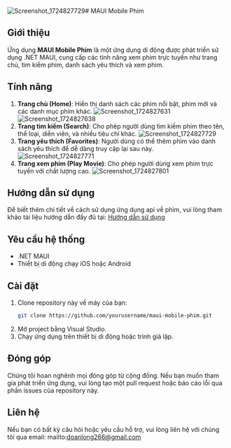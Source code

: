 ![Screenshot_1724827729](https://github.com/user-attachments/assets/fb33e404-27b9-4fd5-87bb-3b12a07078ad)# MAUI Mobile Phim

## Giới thiệu

Ứng dụng **MAUI Mobile Phim** là một ứng dụng di động được phát triển sử dụng .NET MAUI, cung cấp các tính năng xem phim trực tuyến như trang chủ, tìm kiếm phim, danh sách yêu thích và xem phim.

## Tính năng

1. **Trang chủ (Home)**: Hiển thị danh sách các phim nổi bật, phim mới và các danh mục phim khác.
![Screenshot_1724827631](https://github.com/user-attachments/assets/74a43125-f6d9-44ac-ad1a-51d1a1f4a977)
![Screenshot_1724827638](https://github.com/user-attachments/assets/1179e0ff-a927-4746-bd71-0ac9c32c68c0)
2. **Trang tìm kiếm (Search)**: Cho phép người dùng tìm kiếm phim theo tên, thể loại, diễn viên, và nhiều tiêu chí khác.
![Screenshot_1724827729](https://github.com/user-attachments/assets/27622aef-e314-49d0-9f88-e76a041a6977)
3. **Trang yêu thích (Favorites)**: Người dùng có thể thêm phim vào danh sách yêu thích để dễ dàng truy cập lại sau này.
![Screenshot_1724827771](https://github.com/user-attachments/assets/72c03ce2-49ee-423f-b209-41f92320af8c)
4. **Trang xem phim (Play Movie)**: Cho phép người dùng xem phim trực tuyến với chất lượng cao.
![Screenshot_1724827801](https://github.com/user-attachments/assets/968fb652-c01c-4c74-a48b-57453a8dc920)
## Hướng dẫn sử dụng

Để biết thêm chi tiết về cách sử dụng ứng dụng api về phim, vui lòng tham khảo tài liệu hướng dẫn đầy đủ tại: [Hướng dẫn sử dụng](https://kkphim.com/help/help.htm)

## Yêu cầu hệ thống

- .NET MAUI
- Thiết bị di động chạy iOS hoặc Android

## Cài đặt

1. Clone repository này về máy của bạn:
   ```bash
   git clone https://github.com/yourusername/maui-mobile-phim.git
2. Mở project bằng Visual Studio.
3. Chạy ứng dụng trên thiết bị di động hoặc trình giả lập.
## Đóng góp
Chúng tôi hoan nghênh mọi đóng góp từ cộng đồng. Nếu bạn muốn tham gia phát triển ứng dụng, vui lòng tạo một pull request hoặc báo cáo lỗi qua phần issues của repository này.

## Liên hệ
Nếu bạn có bất kỳ câu hỏi hoặc yêu cầu hỗ trợ, vui lòng liên hệ với chúng tôi qua email: mailto:doanlong266@gmail.com
